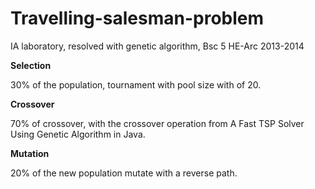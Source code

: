 Travelling-salesman-problem
===========================

IA laboratory, resolved with genetic algorithm, Bsc 5 HE-Arc 2013-2014

**Selection**

30% of the population, tournament with pool size with of 20.

**Crossover**

70% of crossover, with the crossover operation from A Fast TSP Solver Using Genetic Algorithm in Java.

**Mutation**

20% of the new population mutate with a reverse path.